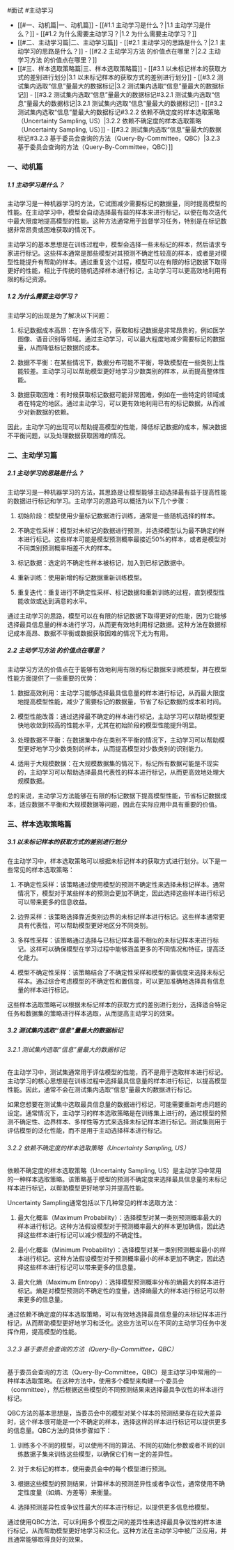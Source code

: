 #面试 #主动学习 

- [[#一、动机篇|一、动机篇]]
		- [[#1.1 主动学习是什么？|1.1 主动学习是什么？]]
		- [[#1.2 为什么需要主动学习？|1.2 为什么需要主动学习？]]
- [[#二、主动学习篇|二、主动学习篇]]
		- [[#2.1 主动学习的思路是什么？|2.1 主动学习的思路是什么？]]
		- [[#2.2 主动学习方法 的价值点在哪里？|2.2 主动学习方法 的价值点在哪里？]]
- [[#三、样本选取策略篇|三、样本选取策略篇]]
		- [[#3.1 以未标记样本的获取方式的差别进行划分|3.1 以未标记样本的获取方式的差别进行划分]]
		- [[#3.2 测试集内选取“信息”量最大的数据标记|3.2 测试集内选取“信息”量最大的数据标记]]
			- [[#3.2 测试集内选取“信息”量最大的数据标记#3.2.1 测试集内选取“信息”量最大的数据标记|3.2.1 测试集内选取“信息”量最大的数据标记]]
			- [[#3.2 测试集内选取“信息”量最大的数据标记#3.2.2 依赖不确定度的样本选取策略（Uncertainty Sampling, US）|3.2.2 依赖不确定度的样本选取策略（Uncertainty Sampling, US）]]
			- [[#3.2 测试集内选取“信息”量最大的数据标记#3.2.3 基于委员会查询的方法（Query-By-Committee，QBC）|3.2.3 基于委员会查询的方法（Query-By-Committee，QBC）]]

### 一、动机篇
##### 1.1 主动学习是什么？
主动学习是一种机器学习的方法，它试图减少需要标记的数据量，同时提高模型的性能。在主动学习中，模型会自动选择最有益的样本来进行标记，以便在每次迭代中最大限度地提高模型的性能。这种方法通常用于监督学习任务，特别是在标记数据非常昂贵或困难获取的情况下。

主动学习的基本思想是在训练过程中，模型会选择一些未标记的样本，然后请求专家进行标记。这些样本通常是那些模型对其预测不确定性较高的样本，或者是对模型性能提升有帮助的样本。通过重复这个过程，模型可以在有限的标记数据下取得更好的性能，相比于传统的随机选择样本进行标记，主动学习可以更高效地利用有限的标记资源。
##### 1.2 为什么需要主动学习？
主动学习的出现是为了解决以下问题：

1. 标记数据成本高昂：在许多情况下，获取和标记数据是非常昂贵的，例如医学图像、语音识别等领域。通过主动学习，可以最大程度地减少需要标记的数据量，从而降低标记数据的成本。

2. 数据不平衡：在某些情况下，数据分布可能不平衡，导致模型在一些类别上性能较差。主动学习可以帮助模型更好地学习少数类别的样本，从而提高整体性能。

3. 数据获取困难：有时候获取标记数据可能非常困难，例如在一些特定的领域或者在特定的地区。通过主动学习，可以更有效地利用已有的标记数据，从而减少对新数据的依赖。

因此，主动学习的出现可以帮助提高模型的性能，降低标记数据的成本，解决数据不平衡问题，以及处理数据获取困难的情况。
### 二、主动学习篇
##### 2.1 主动学习的思路是什么？
主动学习是一种机器学习的方法，其思路是让模型能够主动选择最有益于提高性能的数据进行标记和学习。主动学习的思路可以概括为以下几个步骤：

1. 初始阶段：模型使用少量标记数据进行训练，通常是一些随机选择的样本。

2. 不确定性采样：模型对未标记的数据进行预测，并选择模型认为最不确定的样本进行标记。这些样本可能是模型预测概率最接近50%的样本，或者是模型对不同类别预测概率相差不大的样本。

3. 标记数据：选定的不确定性样本被标记，加入到已标记数据中。

4. 重新训练：使用新增的标记数据重新训练模型。

5. 重复迭代：重复进行不确定性采样、标记数据和重新训练的过程，直到模型性能收敛或达到满意的水平。

通过主动学习的思路，模型可以在有限的标记数据下取得更好的性能，因为它能够选择最具信息量的样本进行学习，从而更有效地利用标记数据。这种方法在数据标记成本高昂、数据不平衡或数据获取困难的情况下尤为有用。
##### 2.2 主动学习方法 的价值点在哪里？
主动学习方法的价值点在于能够有效地利用有限的标记数据来训练模型，并在模型性能方面提供了一些重要的优势：

1. 数据高效利用：主动学习能够选择最具信息量的样本进行标记，从而最大限度地提高模型性能，减少了需要标记的数据量，节省了标记数据的成本和时间。

2. 模型性能改善：通过选择最不确定的样本进行标记，主动学习可以帮助模型更快地收敛到较高的性能水平，尤其在初始阶段的模型性能提升明显。

3. 处理数据不平衡：在数据集中存在类别不平衡的情况下，主动学习可以帮助模型更好地学习少数类别的样本，从而提高模型对少数类别的识别能力。

4. 适用于大规模数据：在大规模数据集的情况下，标记所有数据可能是不现实的，主动学习可以帮助选择最具代表性的样本进行标记，从而更高效地处理大规模数据。

总的来说，主动学习方法能够在有限的标记数据下提高模型性能，节省标记数据成本，适应数据不平衡和大规模数据等问题，因此在实际应用中具有重要的价值。
### 三、样本选取策略篇
##### 3.1 以未标记样本的获取方式的差别进行划分
在主动学习中，样本选取策略可以根据未标记样本的获取方式进行划分。以下是一些常见的样本选取策略：

1. 不确定性采样：该策略通过使用模型的预测不确定性来选择未标记样本。通常情况下，模型对于某些样本的预测会更加不确定，因此选择这些样本进行标记可以带来更多的信息收益。

2. 边界采样：该策略选择靠近类别边界的未标记样本进行标记。这些样本通常更具有代表性，可以帮助模型更好地区分不同类别。

3. 多样性采样：该策略通过选择与已标记样本最不相似的未标记样本来进行标记。这样可以确保模型在学习过程中能够涵盖更多的不同情况和特征，提高泛化能力。

4. 模型不确定性采样：该策略结合了不确定性采样和模型的置信度来选择未标记样本。通过综合考虑模型的不确定性和置信度，可以更加准确地选择具有信息量的样本进行标记。

这些样本选取策略可以根据未标记样本的获取方式的差别进行划分，选择适合特定任务和数据集的策略进行样本选取，从而提高主动学习的效果。
##### 3.2 测试集内选取“信息”量最大的数据标记
###### 3.2.1 测试集内选取“信息”量最大的数据标记
在主动学习中，测试集通常用于评估模型的性能，而不是用于选取样本进行标记。主动学习的核心思想是在训练过程中选择最具信息量的样本进行标记，以提高模型性能。因此，通常不会在测试集内选取“信息”量最大的数据进行标记。

如果您想要在测试集中选取最具信息量的数据进行标记，可能需要重新考虑问题的设定。通常情况下，主动学习的样本选取策略是在训练集上进行的，通过模型的预测不确定性、边界样本、多样性等方式来选择未标记样本进行标记。测试集则用于评估模型的泛化性能，而不是用于主动选择样本进行标记。
###### 3.2.2 依赖不确定度的样本选取策略（Uncertainty Sampling, US）
依赖不确定度的样本选取策略（Uncertainty Sampling, US）是主动学习中常用的一种样本选取策略。该策略基于模型的预测不确定度来选择最具信息量的未标记样本进行标记，以帮助模型更好地学习并提高性能。

Uncertainty Sampling通常包括以下几种常见的样本选取方法：

1. 最大化概率（Maximum Probability）：选择模型对某一类别预测概率最大的样本进行标记。这种方法假设模型对于预测概率最大的样本更加确信，因此选择这些样本进行标记可以减少模型的不确定性。

2. 最小化概率（Minimum Probability）：选择模型对某一类别预测概率最小的样本进行标记。这种方法假设模型对于预测概率最小的样本更加不确定，因此选择这些样本进行标记可以带来更多的信息量。

3. 最大化熵（Maximum Entropy）：选择模型预测概率分布的熵最大的样本进行标记。熵是对模型预测的不确定性的度量，选择熵最大的样本进行标记可以带来更多的信息量。

通过依赖不确定度的样本选取策略，可以有效地选择最具信息量的未标记样本进行标记，从而帮助模型更好地学习和泛化。这些方法可以在不同的主动学习任务中发挥作用，提高模型的性能。
###### 3.2.3 基于委员会查询的方法（Query-By-Committee，QBC）
基于委员会查询的方法（Query-By-Committee，QBC）是主动学习中常用的一种样本选取策略。在这种方法中，使用多个模型来构建一个委员会（committee），然后根据这些模型的不同预测结果来选择最具争议性的样本进行标记。

QBC方法的基本思想是，当委员会中的模型对某个样本的预测结果存在较大差异时，这个样本很可能是一个不确定的样本，选择这样的样本进行标记可以提供更多的信息量。QBC方法的具体步骤如下：

1. 训练多个不同的模型，可以使用不同的算法、不同的初始化参数或者不同的训练数据子集来训练这些模型，以确保它们有一定的差异性。

2. 对于未标记的样本，使用委员会中的每个模型进行预测。

3. 根据这些模型的预测结果，计算样本的预测差异性或者争议性，通常使用不确定性度量（如熵、方差等）来衡量。

4. 选择预测差异性或争议性最大的样本进行标记，以提供更多信息给模型。

通过使用QBC方法，可以利用多个模型之间的差异性来选择最具争议性的样本进行标记，从而帮助模型更好地学习和泛化。这种方法在主动学习中被广泛应用，并且通常能够取得良好的效果。